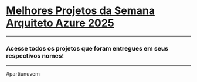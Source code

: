 # [Melhores Projetos da Semana Arquiteto Azure 2025](https://github.com/TFTEC/saa-2025)

---
### Acesse todos os projetos que foram entregues em seus respectivos nomes!
---

#partiunuvem
